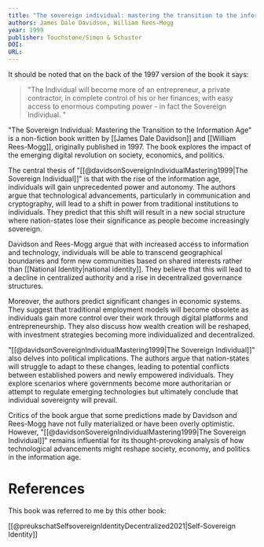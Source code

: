 ```yaml
---
title: "The sovereign individual: mastering the transition to the information age"
authors: James Dale Davidson, William Rees-Mogg
year: 1999
publisher: Touchstone/Simon & Schuster
DOI: 
URL: 
---
```


It should be noted that on the back of the 1997 version of the book it says:
> "The Individual will become more of an entrepreneur, a private contractor, in complete control of his or her finances, with easy access to enormous computing power - in fact the Sovereign Individual. "


"The Sovereign Individual: Mastering the Transition to the Information Age" is a non-fiction book written by [[James Dale Davidson]] and [[William Rees-Mogg]], originally published in 1997. The book explores the impact of the emerging digital revolution on society, economics, and politics.

The central thesis of "[[@davidsonSovereignIndividualMastering1999|The Sovereign Individual]]" is that with the rise of the information age, individuals will gain unprecedented power and autonomy. The authors argue that technological advancements, particularly in communication and cryptography, will lead to a shift in power from traditional institutions to individuals. They predict that this shift will result in a new social structure where nation-states lose their significance as people become increasingly sovereign.

Davidson and Rees-Mogg argue that with increased access to information and technology, individuals will be able to transcend geographical boundaries and form new communities based on shared interests rather than [[National Identity|national identity]]. They believe that this will lead to a decline in centralized authority and a rise in decentralized governance structures.

Moreover, the authors predict significant changes in economic systems. They suggest that traditional employment models will become obsolete as individuals gain more control over their work through digital platforms and entrepreneurship. They also discuss how wealth creation will be reshaped, with investment strategies becoming more individualized and decentralized.

"[[@davidsonSovereignIndividualMastering1999|The Sovereign Individual]]" also delves into political implications. The authors argue that nation-states will struggle to adapt to these changes, leading to potential conflicts between established powers and newly empowered individuals. They explore scenarios where governments become more authoritarian or attempt to regulate emerging technologies but ultimately conclude that individual sovereignty will prevail.

Critics of the book argue that some predictions made by Davidson and Rees-Mogg have not fully materialized or have been overly optimistic. However, "[[@davidsonSovereignIndividualMastering1999|The Sovereign Individual]]" remains influential for its thought-provoking analysis of how technological advancements might reshape society, economy, and politics in the information age.

# References

This book was referred to me by this other book:

[[@preukschatSelfsovereignIdentityDecentralized2021|Self-Sovereign Identity]]